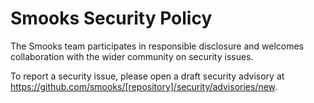# Smooks Security Policy

The Smooks team participates in responsible disclosure and welcomes collaboration with the wider community on security issues.

To report a security issue, please open a draft security advisory at https://github.com/smooks/[repository]/security/advisories/new.